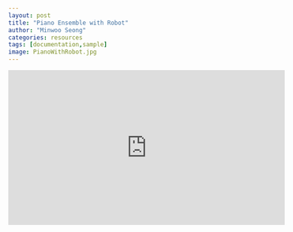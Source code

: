 ```yaml
---
layout: post
title: "Piano Ensemble with Robot"
author: "Minwoo Seong"
categories: resources
tags: [documentation,sample]
image: PianoWithRobot.jpg
---
```


<iframe width="560" height="315" src="https://www.youtube.com/embed/K2V4TW5uBPg" frameborder="0" allowfullscreen></iframe>
